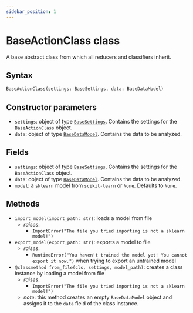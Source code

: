 ```yaml
---
sidebar_position: 1
---
```


# BaseActionClass class

A base abstract class from which all reducers and classifiers inherit.

## Syntax

```python
BaseActionClass(settings: BaseSettings, data: BaseDataModel)
```

## Constructor parameters

- `settings`: object of type [`BaseSettings`](./basesettings.md). Contains the settings for the `BaseActionClass` object.
- `data`: object of type [`BaseDataModel`](../base/basedatamodel.md). Contains the data to be analyzed.

## Fields

- `settings`: object of type [`BaseSettings`](./basesettings.md). Contains the settings for the `BaseActionClass` object.
- `data`: object of type [`BaseDataModel`](../base/basedatamodel.md). Contains the data to be analyzed.
- `model`: a `sklearn` model from `scikit-learn` or `None`. Defaults to `None`.

## Methods

- `import_model(import_path: str)`: loads a model from file
	+ *raises*:
		- `ImportError("The file you tried importing is not a sklearn model!")`
- `export_model(export_path: str)`: exports a model to file
	+ *raises*:
		- `RuntimeError("You haven't trained the model yet! You cannot export it now.")` when trying to export an untrained model
- `@classmethod from_file(cls, settings, model_path)`: creates a class instance by loading a model from file
	+ *raises*:
		- `ImportError("The file you tried importing is not a sklearn model!")`
	+ *note*: this method creates an empty `BaseDataModel` object and assigns it to the `data` field of the class instance.
